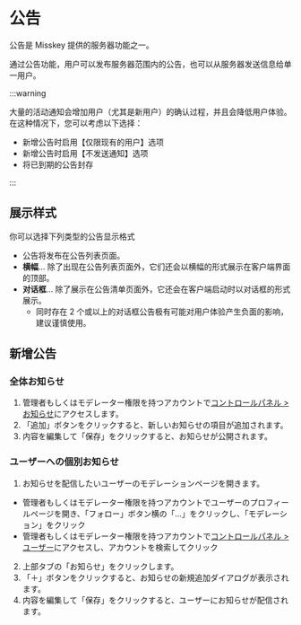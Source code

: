 # 公告

公告是 Misskey 提供的服务器功能之一。

通过公告功能，用户可以发布服务器范围内的公告，也可以从服务器发送信息给单一用户。

:::warning

大量的活动通知会增加用户（尤其是新用户）的确认过程，并且会降低用户体验。在这种情况下，您可以考虑以下选择：

- 新增公告时启用【仅限现有的用户】选项
- 新增公告时启用【不发送通知】选项
- 将已到期的公告封存

:::

## 展示样式

你可以选择下列类型的公告显示格式

- 公告将发布在公告列表页面。
- **横幅**… 除了出现在公告列表页面外，它们还会以横幅的形式展示在客户端界面的顶部。
- **对话框**… 除了展示在公告清单页面外，它还会在客户端启动时以对话框的形式展示。
  - 同时存在 2 个或以上的对话框公告极有可能对用户体验产生负面的影响，建议谨慎使用。

## 新增公告

### 全体お知らせ

1. 管理者もしくはモデレーター権限を持つアカウントで[コントロールパネル > お知らせ](x-mi-web://admin/announcements)にアクセスします。
2. 「追加」ボタンをクリックすると、新しいお知らせの項目が追加されます。
3. 内容を編集して「保存」をクリックすると、お知らせが公開されます。

### ユーザーへの個別お知らせ

1. お知らせを配信したいユーザーのモデレーションページを開きます。

- 管理者もしくはモデレーター権限を持つアカウントでユーザーのプロフィールページを開き、「フォロー」ボタン横の「…」をクリックし、「モデレーション」をクリック
- 管理者もしくはモデレーター権限を持つアカウントで[コントロールパネル > ユーザー](x-mi-web://admin/users)にアクセスし、アカウントを検索してクリック

2. 上部タブの「お知らせ」をクリックします。
3. 「＋」ボタンをクリックすると、お知らせの新規追加ダイアログが表示されます。
4. 内容を編集して「保存」をクリックすると、ユーザーにお知らせが配信されます。
